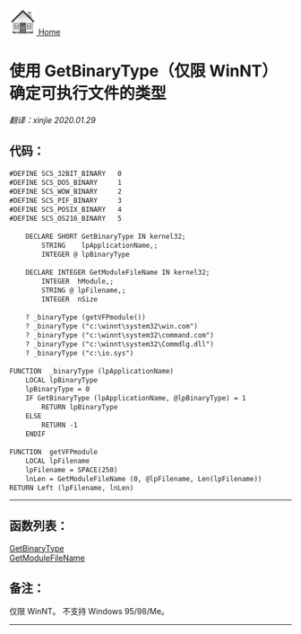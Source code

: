 [<img src="../images/home.png"> Home ](https://github.com/VFPX/Win32API)  

# 使用 GetBinaryType（仅限 WinNT）确定可执行文件的类型

_翻译：xinjie  2020.01.29_

## 代码：
```foxpro  
#DEFINE SCS_32BIT_BINARY   0
#DEFINE SCS_DOS_BINARY     1
#DEFINE SCS_WOW_BINARY     2
#DEFINE SCS_PIF_BINARY     3
#DEFINE SCS_POSIX_BINARY   4
#DEFINE SCS_OS216_BINARY   5

	DECLARE SHORT GetBinaryType IN kernel32;
		STRING    lpApplicationName,;
		INTEGER @ lpBinaryType

	DECLARE INTEGER GetModuleFileName IN kernel32;
		INTEGER  hModule,;
		STRING @ lpFilename,;
		INTEGER  nSize

    ? _binaryType (getVFPmodule())
    ? _binaryType ("c:\winnt\system32\win.com")
    ? _binaryType ("c:\winnt\system32\command.com")
    ? _binaryType ("c:\winnt\system32\Commdlg.dll")
    ? _binaryType ("c:\io.sys")

FUNCTION  _binaryType (lpApplicationName)
	LOCAL lpBinaryType
    lpBinaryType = 0
	IF GetBinaryType (lpApplicationName, @lpBinaryType) = 1
		RETURN lpBinaryType
	ELSE
		RETURN -1
	ENDIF

FUNCTION  getVFPmodule
	LOCAL lpFilename
	lpFilename = SPACE(250)
	lnLen = GetModuleFileName (0, @lpFilename, Len(lpFilename))
RETURN Left (lpFilename, lnLen)  
```  
***  


## 函数列表：
[GetBinaryType](../libraries/kernel32/GetBinaryType.md)  
[GetModuleFileName](../libraries/kernel32/GetModuleFileName.md)  

## 备注：
仅限 WinNT。 不支持 Windows 95/98/Me。  
  
***  

